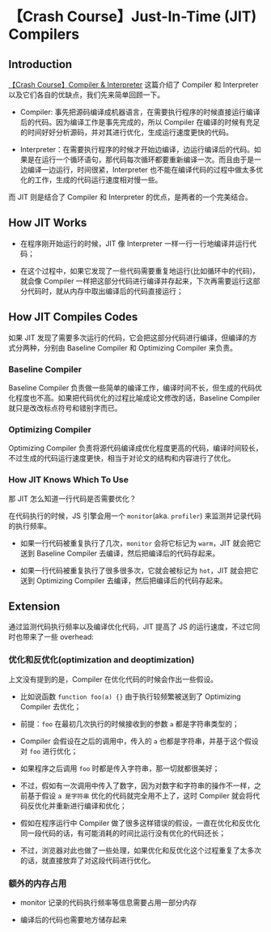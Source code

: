 # 【Crash Course】Just-In-Time (JIT) Compilers

## Introduction

[【Crash Course】Compiler & Interpreter](https://github.com/suukii/Articles/blob/master/articles/%E8%AE%A1%E7%AE%97%E6%9C%BA%E6%A6%82%E5%BF%B5%E6%89%AB%E7%9B%B2%E4%B9%8BComplier%E5%92%8CInterpreter.md) 这篇介绍了 Compiler 和 Interpreter 以及它们各自的优缺点，我们先来简单回顾一下。

- Compiler: 事先把源码编译成机器语言，在需要执行程序的时候直接运行编译后的代码。因为编译工作是事先完成的，所以 Compiler 在编译的时候有充足的时间好好分析源码，并对其进行优化，生成运行速度更快的代码。

- Interpreter：在需要执行程序的时候才开始边编译，边运行编译后的代码。如果是在运行一个循环语句，那代码每次循环都要重新编译一次。而且由于是一边编译一边运行，时间很紧，Interpreter 也不能在编译代码的过程中做太多优化的工作，生成的代码运行速度相对慢一些。

而 JIT 则是结合了 Compiler 和 Interpreter 的优点，是两者的一个完美结合。

## How JIT Works

- 在程序刚开始运行的时候，JIT 像 Interpreter 一样一行一行地编译并运行代码；

- 在这个过程中，如果它发现了一些代码需要重复地运行(比如循环中的代码)，就会像 Compiler 一样把这部分代码进行编译并存起来，下次再需要运行这部分代码时，就从内存中取出编译后的代码直接运行；

## How JIT Compiles Codes

如果 JIT 发现了需要多次运行的代码，它会把这部分代码进行编译，但编译的方式分两种，分别由 Baseline Compiler 和 Optimizing Compiler 来负责。

### Baseline Compiler

Baseline Compiler 负责做一些简单的编译工作，编译时间不长，但生成的代码优化程度也不高。如果把代码优化的过程比喻成论文修改的话，Baseline Compiler 就只是改改标点符号和错别字而已。

### Optimizing Compiler

Optimizing Compiler 负责将源代码编译成优化程度更高的代码，编译时间较长，不过生成的代码运行速度更快，相当于对论文的结构和内容进行了优化。

### How JIT Knows Which To Use

那 JIT 怎么知道一行代码是否需要优化？

在代码执行的时候，JS 引擎会用一个 `monitor`(aka. `profiler`) 来监测并记录代码的执行频率。

- 如果一行代码被重复执行了几次，`monitor` 会将它标记为 `warm`，JIT 就会把它送到 Baseline Compiler 去编译，然后把编译后的代码存起来。

- 如果一行代码被重复执行了很多很多次，它就会被标记为 `hot`，JIT 就会把它送到 Optimizing Compiler 去编译，然后把编译后的代码存起来。


## Extension

通过监测代码执行频率以及编译优化代码，JIT 提高了 JS 的运行速度，不过它同时也带来了一些 overhead:

### 优化和反优化(optimization and deoptimization)

上文没有提到的是，Compiler 在优化代码的时候会作出一些假设。

- 比如说函数 `function foo(a) {}` 由于执行较频繁被送到了 Optimizing Compiler 去优化；

- 前提：`foo` 在最初几次执行的时候接收到的参数 `a` 都是字符串类型的；

- Compiler 会假设在之后的调用中，传入的 `a` 也都是字符串，并基于这个假设对 `foo` 进行优化；

- 如果程序之后调用 `foo` 时都是传入字符串，那一切就都很美好；

- 不过，假如有一次调用中传入了数字，因为对数字和字符串的操作不一样，之前基于假设 `a 是字符串` 优化的代码就完全用不上了，这时 Compiler 就会将代码反优化并重新进行编译和优化；

- 假如在程序运行中 Compiler 做了很多这样错误的假设，一直在优化和反优化同一段代码的话，有可能消耗的时间比运行没有优化的代码还长；

- 不过，浏览器对此也做了一些处理，如果优化和反优化这个过程重复了太多次的话，就直接放弃了对这段代码进行优化。

### 额外的内存占用

- monitor 记录的代码执行频率等信息需要占用一部分内存

- 编译后的代码也需要地方储存起来
